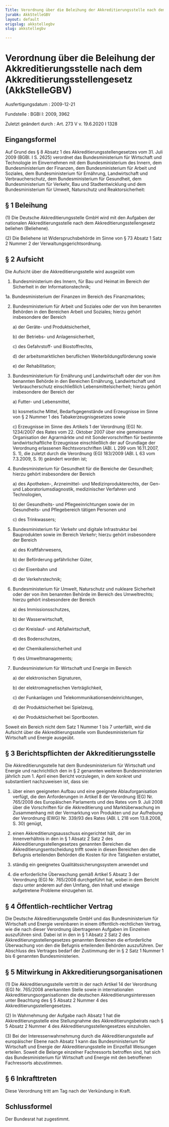 ```yaml
---
Title: Verordnung über die Beleihung der Akkreditierungsstelle nach dem Akkreditierungsstellengesetz
jurabk: AkkStelleGBV
layout: default
origslug: akkstellegbv
slug: akkstellegbv

---
```


# Verordnung über die Beleihung der Akkreditierungsstelle nach dem Akkreditierungsstellengesetz (AkkStelleGBV)

Ausfertigungsdatum
:   2009-12-21

Fundstelle
:   BGBl I: 2009, 3962

Zuletzt geändert durch
:   Art. 273 V v. 19.6.2020 I 1328


## Eingangsformel

Auf Grund des § 8 Absatz 1 des Akkreditierungsstellengesetzes vom 31. Juli 2009 (BGBl. I S. 2625) verordnet das Bundesministerium für Wirtschaft und Technologie im Einvernehmen mit dem Bundesministerium des Innern, dem Bundesministerium der Finanzen, dem Bundesministerium für Arbeit und Soziales, dem Bundesministerium für Ernährung, Landwirtschaft und Verbraucherschutz, dem Bundesministerium für Gesundheit, dem Bundesministerium für Verkehr, Bau und Stadtentwicklung und dem Bundesministerium für Umwelt, Naturschutz und Reaktorsicherheit:


## § 1 Beleihung

(1) Die Deutsche Akkreditierungsstelle GmbH wird mit den Aufgaben der nationalen Akkreditierungsstelle nach dem Akkreditierungsstellengesetz beliehen (Beliehene).

(2) Die Beliehene ist Widerspruchsbehörde im Sinne von § 73 Absatz 1 Satz 2 Nummer 2 der Verwaltungsgerichtsordnung.


## § 2 Aufsicht

Die Aufsicht über die Akkreditierungsstelle wird ausgeübt vom

1.  Bundesministerium des Innern, für Bau und Heimat im Bereich der Sicherheit in der Informationstechnik;


1a. Bundesministerium der Finanzen im Bereich des Finanzmarktes;


2.  Bundesministerium für Arbeit und Soziales oder der von ihm benannten Behörden in den Bereichen Arbeit und Soziales; hierzu gehört insbesondere der Bereich

    a)  der Geräte- und Produktsicherheit,


    b)  der Betriebs- und Anlagensicherheit,


    c)  des Gefahrstoff- und Biostoffrechts,


    d)  der arbeitsmarktlichen beruflichen Weiterbildungsförderung sowie


    e)  der Rehabilitation;





3.  Bundesministerium für Ernährung und Landwirtschaft oder der von ihm benannten Behörde in den Bereichen Ernährung, Landwirtschaft und Verbraucherschutz einschließlich Lebensmittelsicherheit; hierzu gehört insbesondere der Bereich der

    a)  Futter- und Lebensmittel,


    b)  kosmetische Mittel, Bedarfsgegenstände und Erzeugnisse im Sinne von § 2 Nummer 1 des Tabakerzeugnisgesetzes sowie


    c)  Erzeugnisse im Sinne des Artikels 1 der Verordnung (EG) Nr. 1234/2007 des Rates vom 22. Oktober 2007 über eine gemeinsame Organisation der Agrarmärkte und mit Sondervorschriften für bestimmte landwirtschaftliche Erzeugnisse einschließlich der auf Grundlage der Verordnung erlassenen Rechtsvorschriften (ABl. L 299 vom 16.11.2007, S. 1), die zuletzt durch die Verordnung (EG) 183/2009 (ABl. L 63 vom 7.3.2009, S. 9) geändert worden ist;





4.  Bundesministerium für Gesundheit für die Bereiche der Gesundheit; hierzu gehört insbesondere der Bereich

    a)  des Apotheken-, Arzneimittel- und Medizinprodukterechts, der Gen- und Laboratoriumsdiagnostik, medizinischer Verfahren und Technologien,


    b)  der Gesundheits- und Pflegeeinrichtungen sowie der im Gesundheits- und Pflegebereich tätigen Personen und


    c)  des Trinkwassers;





5.  Bundesministerium für Verkehr und digitale Infrastruktur bei Bauprodukten sowie im Bereich Verkehr; hierzu gehört insbesondere der Bereich

    a)  des Kraftfahrwesens,


    b)  der Beförderung gefährlicher Güter,


    c)  der Eisenbahn und


    d)  der Verkehrstechnik;





6.  Bundesministerium für Umwelt, Naturschutz und nukleare Sicherheit oder der von ihm benannten Behörde im Bereich des Umweltrechts; hierzu gehört insbesondere der Bereich

    a)  des Immissionsschutzes,


    b)  der Wasserwirtschaft,


    c)  der Kreislauf- und Abfallwirtschaft,


    d)  des Bodenschutzes,


    e)  der Chemikaliensicherheit und


    f)  des Umweltmanagements;





7.  Bundesministerium für Wirtschaft und Energie im Bereich

    a)  der elektronischen Signaturen,


    b)  der elektromagnetischen Verträglichkeit,


    c)  der Funkanlagen und Telekommunikationsendeinrichtungen,


    d)  der Produktsicherheit bei Spielzeug,


    e)  der Produktsicherheit bei Sportbooten.






Soweit ein Bereich nicht dem Satz 1 Nummer 1 bis 7 unterfällt, wird die Aufsicht über die Akkreditierungsstelle vom Bundesministerium für Wirtschaft und Energie ausgeübt.


## § 3 Berichtspflichten der Akkreditierungsstelle

Die Akkreditierungsstelle hat dem Bundesministerium für Wirtschaft und Energie und nachrichtlich den in § 2 genannten weiteren Bundesministerien jährlich zum 1. April einen Bericht vorzulegen, in dem konkret und substantiiert nachzuweisen ist, dass sie:

1.  über einen geeigneten Aufbau und eine geeignete Ablauforganisation verfügt, die den Anforderungen in Artikel 8 der Verordnung (EG) Nr. 765/2008 des Europäischen Parlaments und des Rates vom 9. Juli 2008 über die Vorschriften für die Akkreditierung und Marktüberwachung im Zusammenhang mit der Vermarktung von Produkten und zur Aufhebung der Verordnung (EWG) Nr. 339/93 des Rates (ABl. L 218 vom 13.8.2008, S. 30) genügt,


2.  einen Akkreditierungsausschuss eingerichtet hält, der im Innenverhältnis in den in § 1 Absatz 2 Satz 2 des Akkreditierungsstellengesetzes genannten Bereichen die Akkreditierungsentscheidung trifft sowie in diesen Bereichen den die Befugnis erteilenden Behörden die Kosten für ihre Tätigkeiten erstattet,


3.  ständig ein geeignetes Qualitätssicherungssystem anwendet und


4.  die erforderliche Überwachung gemäß Artikel 5 Absatz 3 der Verordnung (EG) Nr. 765/2008 durchgeführt hat, wobei in dem Bericht dazu unter anderem auf den Umfang, den Inhalt und etwaige aufgetretene Probleme einzugehen ist.





## § 4 Öffentlich-rechtlicher Vertrag

Die Deutsche Akkreditierungsstelle GmbH und das Bundesministerium für Wirtschaft und Energie vereinbaren in einem öffentlich-rechtlichen Vertrag, wie die nach dieser Verordnung übertragenen Aufgaben im Einzelnen auszuführen sind. Dabei ist in den in § 1 Absatz 2 Satz 2 des Akkreditierungsstellengesetzes genannten Bereichen die erforderliche Überwachung von den die Befugnis erteilenden Behörden auszuführen. Der Abschluss des Vertrages bedarf der Zustimmung der in § 2 Satz 1 Nummer 1 bis 6 genannten Bundesministerien.


## § 5 Mitwirkung in Akkreditierungsorganisationen

(1) Die Akkreditierungsstelle vertritt in der nach Artikel 14 der Verordnung (EG) Nr. 765/2008 anerkannten Stelle sowie in internationalen Akkreditierungsorganisationen die deutschen Akkreditierungsinteressen unter Beachtung des § 5 Absatz 2 Nummer 4 des Akkreditierungsstellengesetzes.

(2) In Wahrnehmung der Aufgabe nach Absatz 1 hat die Akkreditierungsstelle eine Stellungnahme des Akkreditierungsbeirats nach § 5 Absatz 2 Nummer 4 des Akkreditierungsstellengesetzes einzuholen.

(3) Bei der Interessenwahrnehmung durch die Akkreditierungsstelle auf europäischer Ebene nach Absatz 1 kann das Bundesministerium für Wirtschaft und Energie der Akkreditierungsstelle im Einzelfall Weisungen erteilen. Soweit die Belange einzelner Fachressorts betroffen sind, hat sich das Bundesministerium für Wirtschaft und Energie mit den betroffenen Fachressorts abzustimmen.


## § 6 Inkrafttreten

Diese Verordnung tritt am Tag nach der Verkündung in Kraft.


## Schlussformel

Der Bundesrat hat zugestimmt.

